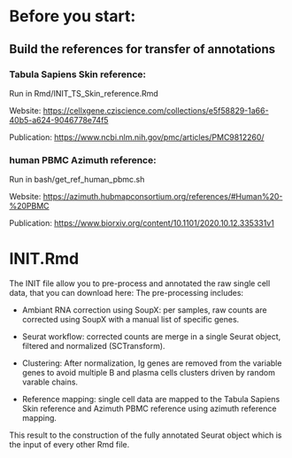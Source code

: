 # Before you start:

## Build the references for transfer of annotations

### Tabula Sapiens Skin reference:

Run in Rmd/INIT_TS_Skin_reference.Rmd

Website: https://cellxgene.cziscience.com/collections/e5f58829-1a66-40b5-a624-9046778e74f5

Publication: https://www.ncbi.nlm.nih.gov/pmc/articles/PMC9812260/

### human PBMC Azimuth reference:

Run in bash/get_ref_human_pbmc.sh

Website: https://azimuth.hubmapconsortium.org/references/#Human%20-%20PBMC

Publication: https://www.biorxiv.org/content/10.1101/2020.10.12.335331v1

# INIT.Rmd

The INIT file allow you to pre-process and annotated the raw single cell data, that you can download here:
The pre-processing includes:

- Ambiant RNA correction using SoupX: per samples, raw counts are corrected using SoupX with a manual list of specific genes.

- Seurat workflow: corrected counts are merge in a single Seurat object, filtered and normalized (SCTransform). 

- Clustering: After normalization, Ig genes are removed from the variable genes to avoid multiple B and plasma cells clusters driven by random varable chains.

- Reference mapping: single cell data are mapped to the Tabula Sapiens Skin reference and Azimuth PBMC reference using azimuth reference mapping.

This result to the construction of the fully annotated Seurat object which is the input of every other Rmd file.
